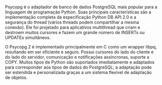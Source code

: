 Psycopg é o adaptador de banco de dados PostgreSQL mais popular para a linguagem de programação Python. Suas principais características são a implementação completa da especificação Python DB API 2.0 e a segurança do thread (vários threads podem compartilhar a mesma conexão). Ele foi projetado para aplicativos multithread que criam e destroem muitos cursores e fazem um grande número de INSERTs ou UPDATEs simultâneos.

O Psycopg 2 é implementado principalmente em C como um wrapper libpq, resultando em ser eficiente e seguro. Possui cursores do lado do cliente e do lado do servidor, comunicação e notificações assíncronas, suporte a COPY. Muitos tipos de Python são suportados imediatamente e adaptados para corresponder aos tipos de dados do PostgreSQL; a adaptação pode ser estendida e personalizada graças a um sistema flexível de adaptação de objetos.

